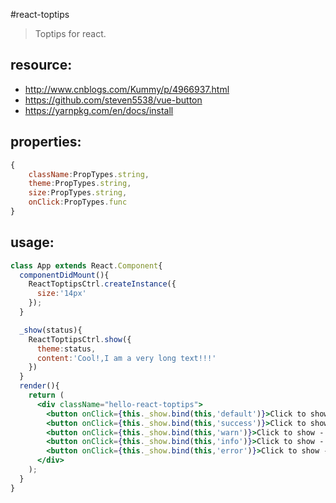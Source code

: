 #react-toptips
> Toptips for react.


## resource:
+ http://www.cnblogs.com/Kummy/p/4966937.html
+ https://github.com/steven5538/vue-button
+ https://yarnpkg.com/en/docs/install


## properties:
```javascript
{
    className:PropTypes.string,
    theme:PropTypes.string,
    size:PropTypes.string,
    onClick:PropTypes.func
}
```

## usage:
```jsx
class App extends React.Component{
  componentDidMount(){
    ReactToptipsCtrl.createInstance({
      size:'14px'
    });
  }

  _show(status){
    ReactToptipsCtrl.show({
      theme:status,
      content:'Cool!,I am a very long text!!!'
    })
  }
  render(){
    return (
      <div className="hello-react-toptips">
        <button onClick={this._show.bind(this,'default')}>Click to show - default</button>
        <button onClick={this._show.bind(this,'success')}>Click to show - success</button>
        <button onClick={this._show.bind(this,'warn')}>Click to show - warn</button>
        <button onClick={this._show.bind(this,'info')}>Click to show - info</button>
        <button onClick={this._show.bind(this,'error')}>Click to show - error</button>
      </div>
    );
  }
}
```
